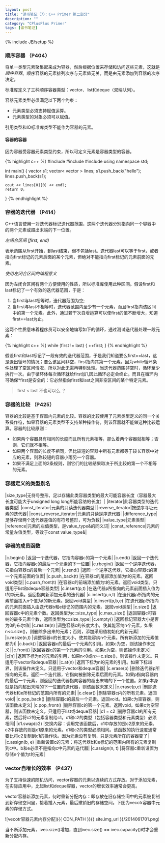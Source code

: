 ```yaml
---
layout: post
title: "读书笔记（7）：C++ Primer 第二部分"
description: ""
category: "CPlusPlus Primer"
tags: [读书笔记]
---
```

{% include JB/setup %}

### 顺序容器 （P404）

将单一类型元素聚集起来成为容器，然后根据位置来存储和访问这些元素，这就是*顺序容器*。顺序容器的元素排列次序与元素值无关，而是由元素添加到容器的次序决定。

标准库定义了三种顺序容器类型：vector、list和deque（双端队列）。

容器元素类型必须满足以下两个约束：

* 元素类型必须支持赋值运算。
* 元素类型的对象必须可以赋值。

引用类型和IO标准库类型不能作为容器的元素。

#### 容器的容器

因为容器受容器元素类型约束，所以可定义元素是容器类型的容器。

{% highlight c++ %}
#include <iostream>
#include <string>
#include <vector>
using namespace std;

int main() {
	vector<string> s1;
	vector< vector<string> > lines;
	s1.push_back("hello");
	lines.push_back(s1);

	cout << lines[0][0] << endl;
	return 0;
}
{% endhighlight %}

### 容器的迭代器 （P414）

C++语言使用一对迭代器标记迭代器范围，这两个迭代器分别指向同一个容器中的两个元素或超出末端的下一位置。

*左闭合区间 [first, end)*

表示范围从first开始，到last结束，但不包括last。迭代器last可以等于first，或者指向first标记的元素后面的某个元素，但绝对不能指向first标记的元素前面的元素。

*使用左闭合区间的编程意义*

因为左闭合区间有两个方便使用的性质，所以标准库使用此种区间。假设first和last标记了一个有效的迭代器范围，于是：

1. 当first与last相等时，迭代器范围为空;
2. 当first与last不相等时，迭代器范围内至少有一个元素，而且first指向该区间中的第一个元素。此外，通过若干次自增运算可以使first的值不断增大，知道first==last为止。

这两个性质意味着程序员可以安全地编写如下的循环，通过测试迭代器处理一段元素：

{% highlight c++ %}
while (first != last) {
	++first;
}
{% endhighlight %}

假设first和last标记了一段有效的迭代器范围，于是我们知道要么first==last，这是退出循环的情况；要么该区间非空，first指向其第一个元素。因为while循环条件处理了空区间情况，所以对此无需再特别处理。当迭代器范围非空时，循环至少执行一次。由于循环体每次循环就给first加1,因此循环必定会终止。而且在循环内可确保*first是安全的：它必然指向first和last之间非空区间的某个特定元素。

> first < last 不也可以么 ？ 

### 容器的比较 （P425）

容器的比较是基于容器内元素的比较。容器的比较使用了元素类型定义的同一个关系操作符，如果容器的元素类型不支持某种操作符，则该容器就不能做这种比较运算。容器的比较原则：

* 如果两个容器具有相同的长度而且所有元素相等，那么着两个容器就相等；否则，它们就不相等。
* 如果两个容器的长度不相同，但比较短的容器中所有元素都等于较长容器中对应的元素，则称较短的容器小雨另一个容器。
* 如果不满足上面的2条规则，则它们的比较结果取决于所比较的第一个不相等的元素。

<!--more-->

### 容器定义的类型别名

|size_type|无符号整形，足以存储此类容器类型的最大可能容器长度（容器最大长度可能大于unsigned long long所能容纳的长度）|
|iterator|此容器类型的迭代器类型|
|const_iterator|元素的只读迭代器类型|
|reverse_iterator|按逆序寻址元素的迭代器|
|const_reverse_iterator|元素的只读逆序迭代器|
|difference_type|足够存储两个迭代器差值的有符号整形，可为负数|
|value_type|元素类型|
|reference|元素的左值类型，是value_type&的同义词|
|const_reference|元素的常量左值类型，等效于const value_type&|

### 容器的成员函数

|c.begin()			|返回一个迭代器，它指向容器c的第一个元素|
|c.end()			|返回一个迭代器，它指向容器c的最后一个元素的下一位置|
|c.rbegin()			|返回一个逆序迭代器，它指向容器c的最后一个元素|
|c.rend()			|返回一个逆序迭代器，它指向容器c的第一个元素前面的位置|
|c.push_back(t)		|在容器c的尾部添加值为t的元素。返回void类型|
|c.push_front(t)	|在容器c的前端添加值为t的元素。返回void类型。只适用于list和deque容器类型|
|c.insert(p,t)		|在迭代器p所指向的元素前面插入值为t的新元素。返回指向新添加元素的迭代器|
|c.insert(p,n,t)	|在迭代器p所指向的元素前面插入n个值为t的新元素。返回void类型|
|c.insert(p,b,e)	|在迭代器p所指向的元素前面插入由迭代器b和e标记的范围内的元素。返回void类型|
|c.size()			|返回容器c中的元素个数。返回类型为c::size_type|
|c.max_size()		|返回容器c可容纳的最多元素个数，返回类型为c::size_type|
|c.empty()			|返回标记容器大小是否为0的布尔值|
|c.resize(n)		|调整容器c的长度大小，使其能容纳n个元素，如果n<c.size()，则删除多出来的元素；否则，添加采用值初始化的新元素|
|c.resize(n,t)		|调整容器c的长度大小，使其能容纳n个元素。所有新添加的元素值都为t|
|c.back()			|返回容器c的最后一个元素的引用。如果c为空，则该操作未定义|
|c.front()			|返回容器c的第一个元素的引用。如果c为空，则该操作未定义|
|c[n]				|返回下标为n的元素的引用，如果n<0或n>=c.size()，则该操作未定义。只适用于vector和deque容器|
|c.at(n)			|返回下标为n的元素的引用。如果下标越界，则该操作未定义。只适用于vector和deque容器|
|c.erase(p)			|删除迭代器p所指向的元素。返回一个迭代器，它指向被删除元素后面的元素。如果p指向容器内的最后一个元素，则返回的迭代器指向容器的超出末端的下一个位置。如果p本身就是指向超出末端的下一位置的迭代器，则该函数未定义|
|c.erase(p,e)		|删除迭代器b和e所标记的范围内所有的元素|
|c.clear()			|删除容器c内的所有元素。返回void|
|c.pop_back()		|删除容器c的最后一个元素。返回void。如果c为空容器，则该函数未定义|
|c.pop_front()		|删除容器c的第一个元素。返回void。如果c为空容器，则该函数未定义。只适用于list或deque容器|
|c1 = c2			|删除容器c1的所有元素，然后将c2的元素复制给c1。c1和c2的类型（包括容器类型和元素类型）必须相同|
|c1.swap(c2)		|交换内容：调用完该函数后，c1中存放的是c2原来的元素，c2中存放的则是c1原来的元素。c1和c2的类型必须相同。该函数的执行速度通常要比将c2复制到c1的操作快。因为元素没有复制，只是元素所在的容器变了|
|c.assign(b, e)		|重新设置c的元素：将迭代器b和e标记的范围内所有的元素复制到c中。b和e必须不是指向c中元素的迭代器|
|c.assign(n, t)		|将容器c重新设置为存储n个值为t的元素|

### vector自增长的效率 （P437）

为了支持快速的随机访问，vector容器的元素以连续的方式存放。对于添加元素，在实际应用中，比起list和deque容器，vector的增长效率通常会更高。

vector容器新添加元素，何时重新分配内存：即存放在旧存储空间中的元素被复制到新存储空间里，接着插入元素，最后撤销旧的存储空间。下图为vecotr容器中元素的存储方式。

![vecotr容器元素内存分配]({{ CDN_PATH }}{{ site.img_url }}/2014061701.png)

当不断添加元素，ivec.size()增加，直到ivec.size() == ivec.capacity()时才会重新分配内存。